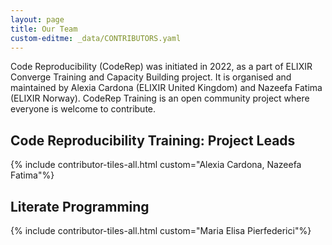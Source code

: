 ```yaml
---
layout: page
title: Our Team
custom-editme: _data/CONTRIBUTORS.yaml
---
```

Code Reproducibility (CodeRep) was initiated in 2022, as a part of ELIXIR Converge Training and Capacity Building project. It is organised and maintained by Alexia Cardona (ELIXIR United Kingdom) and Nazeefa Fatima (ELIXIR Norway). CodeRep Training is an open community project where everyone is welcome to contribute.

## Code Reproducibility Training: Project Leads
{% include contributor-tiles-all.html custom="Alexia Cardona, Nazeefa Fatima"%}

## Literate Programming

{% include contributor-tiles-all.html custom="Maria Elisa Pierfederici"%}
